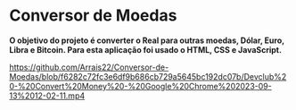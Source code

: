 # Conversor de Moedas

<strong>O objetivo do projeto é converter o Real para outras moedas, Dólar, Euro, Libra e Bitcoin. 
Para esta aplicação foi usado o HTML, CSS e JavaScript.</strong>

https://github.com/Arrais22/Conversor-de-Moedas/blob/f6282c72fc3e6df9b686cb729a5645bc192dc07b/Devclub%20-%20Convert%20Money%20-%20Google%20Chrome%202023-09-13%2012-02-11.mp4
